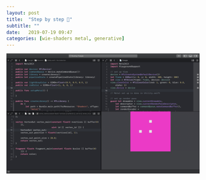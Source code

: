 ```yaml
---
layout: post
title:  "Step by step 🤘"
subtitle: ""
date:   2019-07-19 09:47
categories: [wie-shaders metal, generative]
---
```

![](/assets/f825e799bc.jpg)